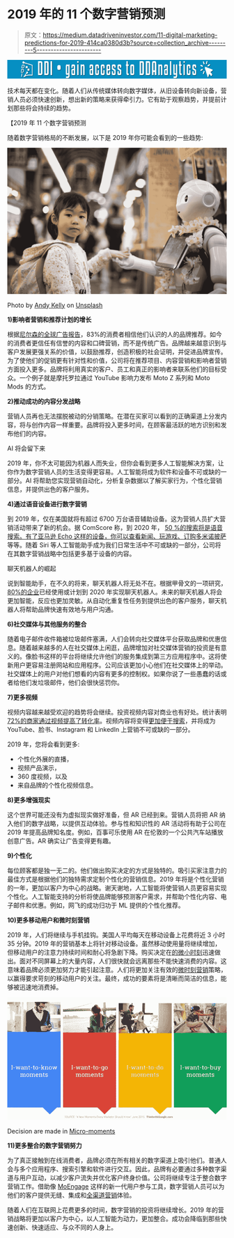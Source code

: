 # 2019 年的 11 个数字营销预测

> 原文：<https://medium.datadriveninvestor.com/11-digital-marketing-predictions-for-2019-414ca0380d3b?source=collection_archive---------5----------------------->

[![](img/846796e54cc8de6689d7027c1d9cb6ae.png)](http://www.track.datadriveninvestor.com/1126B)

技术每天都在变化。随着人们从传统媒体转向数字媒体，从旧设备转向新设备，营销人员必须快速创新，想出新的策略来获得牵引力。它有助于观察趋势，并提前计划那些将会持续的趋势。

【2019 年 11 个数字营销预测

随着数字营销格局的不断发展，以下是 2019 年你可能会看到的一些趋势:

![](img/0f6017a3cd6094c63b8b242b67c0c3b3.png)

Photo by [Andy Kelly](https://unsplash.com/@askkell?utm_source=medium&utm_medium=referral) on [Unsplash](https://unsplash.com?utm_source=medium&utm_medium=referral)

**1)影响者营销和推荐计划的增长**

根据[尼尔森的全球广告报告](https://www.nielsen.com/content/dam/nielsenglobal/apac/docs/reports/2015/nielsen-global-trust-in-advertising-report-september-2015.pdf)，83%的消费者相信他们认识的人的品牌推荐。如今的消费者更信任有信誉的内容和口碑营销，而不是传统广告。品牌越来越意识到与客户发展更强关系的价值，以鼓励推荐，创造积极的社会证明，并促进品牌宣传。为了使他们的促销更有针对性和价值，公司将在推荐项目、内容营销和影响者营销方面投入更多。品牌将利用真实的客户、员工和真正的影响者来联系他们的目标受众。一个例子就是摩托罗拉通过 YouTube 影响力发布 Moto Z 系列和 Moto Mods 的方式。

**2)推动成功的内容分发战略**

营销人员再也无法摆脱被动的分销策略。在潜在买家可以看到的正确渠道上分发内容，将与创作内容一样重要。品牌将投入更多时间，在顾客最活跃的地方识别和发布他们的内容。

AI 将会留下来

2019 年，你不太可能因为机器人而失业，但你会看到更多人工智能解决方案，让你作为数字营销人员的生活变得更容易。人工智能将成为软件和设备不可或缺的一部分。AI 将帮助您实现营销自动化，分析复杂数据以了解买家行为，个性化营销信息，并提供出色的客户服务。

**4)通过语音设备进行数字营销**

到 2019 年，仅在美国就将有超过 6700 万台语音辅助设备。这为营销人员扩大营销活动带来了新的机会。据 ComScore 称，到 2020 年， [50 %的搜索将是语音搜索。有了亚马逊 Echo 这样的设备，你可以查看新闻、玩游戏、](https://www.campaignlive.co.uk/article/just-say-it-future-search-voice-personal-digital-assistants/1392459)[订购多米诺披萨](https://www.thedrum.com/news/2017/07/31/dominos-turns-amazon-echo-let-customers-order-pizza-using-only-their-voice)等等。随着 Siri 等人工智能助手成为我们日常生活中不可或缺的一部分，公司将在其数字营销战略中包括更多基于设备的内容。

聊天机器人的崛起

说到智能助手，在不久的将来，聊天机器人将无处不在。根据甲骨文的一项研究，[80%的企业](https://go.oracle.com/LP=43079?elqCampaignId=79575&utm_source=Triggermail&utm_medium=email&utm_campaign=Post%20Blast%20%28bii-apps-and-platforms%29:%20Microsoft%2C%20Qualcomm%20partner%20to%20build%20Windows%2010%20chips%20%E2%80%94%2080%25%20of%20businesses%20want%20chatbots%20by%202020%20%E2%80%94%20Google%20brings%20RCS%20to%20Canada&utm_term=BII%20List%20Mobile%20ALL)已经使用或计划到 2020 年实现聊天机器人。未来的聊天机器人将会更加智能，反应也更加灵敏。从自动化重复性任务到提供出色的客户服务，聊天机器人将帮助品牌快速有效地与用户沟通。

**6)社交媒体与其他服务的整合**

随着电子邮件收件箱被垃圾邮件塞满，人们会转向社交媒体平台获取品牌和优惠信息。随着越来越多的人在社交媒体上闲逛，品牌增加对社交媒体营销的投资是有意义的。像脸书这样的平台将继续允许他们的服务集成到第三方应用程序中。这将使新用户更容易注册网站和应用程序。公司应该更加小心他们在社交媒体上的举动。社交媒体上的用户对他们想看的内容有更多的控制权。如果你说了一些愚蠢的话或者给他们发垃圾邮件，他们会很快惩罚你。

**7)更多视频**

视频内容越来越受欢迎的趋势将会继续。投资视频内容对商业也有好处。统计表明 [72%的商家通过视频提高了转化率](https://www.wyzowl.com/video-marketing-statistics-2016/)。视频内容将变得[更加便于搜索](https://searchengineland.com/google-auto-playing-video-previews-search-results-carousel-android-281005)，并将成为 YouTube、脸书、Instagram 和 LinkedIn 上营销不可或缺的一部分。

2019 年，您将会看到更多:

*   个性化外展的直播，
*   视频产品演示，
*   360 度视频，以及
*   来自品牌的个性化视频信息。

**8)更多增强现实**

这个世界可能还没有为虚拟现实做好准备，但 AR 已经到来。营销人员将把 AR 纳入他们的数字战略，以提供互动体验。参与性和知识性的 AR 活动将有助于公司在 2019 年提高品牌知名度。例如，百事可乐使用 AR 在伦敦的一个公共汽车站播放创意广告。AR 确实让广告变得更有趣。

**9)个性化**

每位顾客都是独一无二的。他们做出购买决定的方式是独特的。吸引买家注意力的最佳方式是根据他们的独特需求定制个性化的营销信息。2019 年将是个性化营销的一年，更加以客户为中心的战略。谢天谢地，人工智能将使营销人员更容易实现个性化。人工智能支持的分析将使品牌能够预测客户需求，并帮助个性化内容、电子邮件和优惠。例如，网飞的成功归功于 ML 提供的个性化推荐。

**10)更多移动用户和微时刻营销**

2019 年，人们将继续与手机挂钩。美国人平均每天在移动设备上花费将近 3 小时 35 分钟。2019 年的营销基本上将针对移动设备。虽然移动使用量将继续增加，但移动用户的注意力持续时间和耐心将急剧下降。购买决定在[的微小时刻](https://www.thinkwithgoogle.com/marketing-resources/micro-moments/)迅速做出。面对不同屏幕上的大量内容，人们很快就会远离那些不能快速消费的内容。这意味着品牌必须更加努力才能引起注意。人们将更加关注有效的[微时刻营销](https://www.inc.com/jonathan-lacoste/wtf-is-micro-moment-marketing.html)策略，以赢得要求苛刻的移动用户的关注。最终，成功的要素将是清晰而简洁的信息，能够被迅速地消费掉。

![](img/e5502fbcfb023a5352732b2daa669dba.png)

Decision are made in [Micro-moments](https://www.thinkwithgoogle.com/marketing-resources/micro-moments/how-micromoments-are-changing-rules/)

**11)更多整合的数字营销努力**

为了真正接触到在线消费者，品牌必须在所有相关的数字渠道上吸引他们。普通人会与多个应用程序、搜索引擎和软件进行交互。因此，品牌有必要通过多种数字渠道与用户互动，以减少客户流失并优化客户终身价值。公司将继续专注于整合数字营销工作。借助像 [MoEngage](https://www.moengage.com/) 这样的新一代用户参与工具，数字营销人员可以为他们的客户提供无缝、集成和[全渠道营销](https://www.moengage.com/blog/where-are-you-with-your-omni-channel-marketing-strategy-for-2019/)体验。

随着人们在互联网上花费更多的时间，数字营销的投资将继续增长。2019 年的营销战略将更加以客户为中心，以人工智能为动力，更加整合。成功会降临到那些快速创新、快速适应、与众不同的人身上。